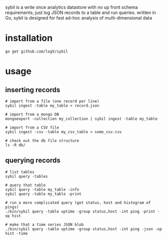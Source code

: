 sybil is a write once analytics datastore with no up front schema requirements;
just log JSON records to a table and run queries. written in Go, sybil is
designed for fast ad-hoc analysis of multi-dimensional data

installation
============

    go get github.com/logV/sybil

usage
=====

inserting records
-----------------

    # import from a file (one record per line)
    sybil ingest -table my_table < record.json

    # import from a mongo DB
    mongoexport -collection my_collection | sybil ingest -table my_table

    # import from a CSV file
    sybil ingest -csv -table my_csv_table < some_csv.csv

    # check out the db file structure
    ls -R db/


querying records
----------------

    # list tables
    sybil query -tables

    # query that table
    sybil query -table my_table -info
    sybil query -table my_table -print

    # run a more complicated query (get status, host and histogram of pings)
    ./bin/sybil query -table uptime -group status,host -int ping -print -op hist

    # make that a time series JSON blob
    ./bin/sybil query -table uptime -group status,host -int ping -json -op hist -time
